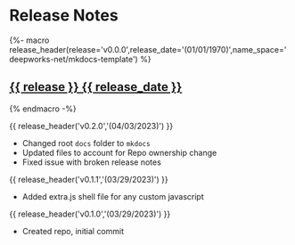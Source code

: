 # Release Notes

{%- macro release_header(release='v0.0.0',release_date='(01/01/1970)',name_space='deepworks-net/mkdocs-template') %}
## <a href="https://github.com/{{ name_space }}/releases/tag/{{ release }}" target="_blank" title="{{ release }} Release" alt="{{ release }} Release">**{{ release }} {{ release_date }}**</a>
{% endmacro -%}

{{ release_header('v0.2.0','(04/03/2023)') }}
- Changed root `docs` folder to `mkdocs`
- Updated files to account for Repo ownership change
- Fixed issue with broken release notes 

{{ release_header('v0.1.1','(03/29/2023)') }}
- Added extra.js shell file for any custom javascript

{{ release_header('v0.1.0','(03/29/2023)') }}
- Created repo, initial commit
